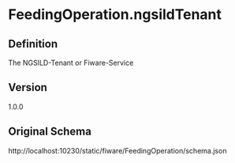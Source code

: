 # FeedingOperation.ngsildTenant

## Definition
The NGSILD-Tenant or Fiware-Service

## Version
1.0.0

## Original Schema
http://localhost:10230/static/fiware/FeedingOperation/schema.json
